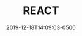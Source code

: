 ---
title: "REACT"
description: "REACT"
date: 2019-12-18T14:09:03-0500
skill: "ETPM"
summary: "REACT"
image: "/img/skills/react.png"
draft: false
weight: "0"
section: "1"
---